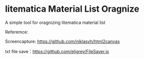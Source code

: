 # litematica Material List Oragnize
 A simple tool for oragnizing litematica material list 


Referemce:

Screencapture: https://github.com/niklasvh/html2canvas

txt file save：https://github.com/eligrey/FileSaver.js
